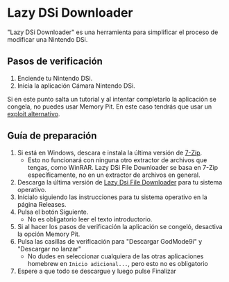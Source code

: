 ---
---

# Lazy DSi Downloader

"Lazy DSi Downloader" es una herramienta para simplificar el proceso de modificar una Nintendo DSi.

## Pasos de verificación

1. Enciende tu Nintendo DSi.
1. Inicia la aplicación Cámara Nintendo DSi.

Si en este punto salta un tutorial y al intentar completarlo la aplicación se congela, no puedes usar Memory Pit. En este caso tendrás que usar un [exploit alternativo](alternate-exploits).

## Guía de preparación

1. Si está en Windows, descara e instala la última versión de [7-Zip](https://www.7-zip.org/download.html).
   - Esto no funcionará con ninguna otro extractor de archivos que tengas, como WinRAR. Lazy DSi File Downloader se basa en 7-Zip específicamente, no en un extractor de archivos en general.
1. Descarga la última versión de [Lazy Dsi File Downloader](https://github.com/yourkalamity/lazy-dsi-file-downloader/releases) para tu sistema operativo.
1. Inícialo siguiendo las instrucciones para tu sistema operativo en la página Releases.
1. Pulsa el botón Siguiente.
   - No es obligatorio leer el texto introductorio.
1. Si al hacer los pasos de verificación la aplicación se congeló, desactiva la opción Memory Pit.
1. Pulsa las casillas de verificación para "Descargar GodMode9i" y "Descargar no lanzar"
   - No dudes en seleccionar cualquiera de las otras aplicaciones homebrew en `Inicio adicional...`, pero esto no es obligatorio
1. Espere a que todo se descargue y luego pulse Finalizar
